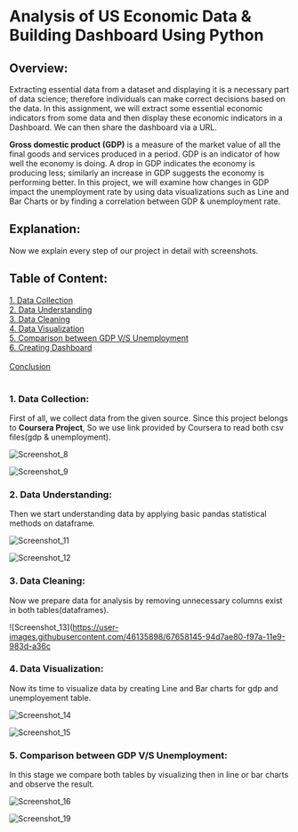 # Analysis of US Economic Data & Building Dashboard Using Python
 ## Overview:
Extracting essential data from a dataset and displaying it is a necessary part of data science; therefore individuals can make correct decisions based on the data. In this assignment, we will extract some essential economic indicators from some data and then display these economic indicators in a Dashboard. We can then share the dashboard via a URL.

<b>Gross domestic product (GDP)</b> is a measure of the market value of all the final goods and services produced in a period. GDP is an indicator of how well the economy is doing. A drop in GDP indicates the economy is producing less; similarly an increase in GDP suggests the economy is performing better. In this project, we will examine how changes in GDP impact the unemployment rate by using data visualizations such as Line and Bar Charts or by finding a correlation between GDP & unemployment rate.

## Explanation:
Now we explain every step of our project in detail with screenshots.

## Table of Content:
[1. Data Collection](#l1)<br>
[2. Data Understanding](#l2)<br>
[3. Data Cleaning](#l3)<br>
[4. Data Visualization](#l4)<br>
[5. Comparison between GDP V/S Unemployment](#l5)<br>
[6. Creating Dashboard](#l6)<br><br>
[Conclusion](#conclusion)<br><br>

<a id='l1'></a>
### 1. Data Collection: 
First of all, we collect data from the given source. Since this project belongs to <b> Coursera Project</b>, So we use link provided by Coursera to read both csv files(gdp & unemployment).<br>

![Screenshot_8](https://user-images.githubusercontent.com/46135898/67658114-7d002a80-f97a-11e9-8c41-6d5d4bee485e.png)

![Screenshot_9](https://user-images.githubusercontent.com/46135898/67658125-838ea200-f97a-11e9-9c97-03fc833db071.png)

### 2. Data Understanding:
Then we start understanding data by applying basic pandas statistical methods on dataframe.

![Screenshot_11](https://user-images.githubusercontent.com/46135898/67658138-8ee1cd80-f97a-11e9-9a5f-82df8497085e.png)

![Screenshot_12](https://user-images.githubusercontent.com/46135898/67658141-92755480-f97a-11e9-8bc6-c150ce48251a.png)

### 3. Data Cleaning:
Now we prepare data for analysis by removing unnecessary columns exist in both tables(dataframes).

![Screenshot_13](https://user-images.githubusercontent.com/46135898/67658145-94d7ae80-f97a-11e9-983d-a36c

### 4. Data Visualization:
Now its time to visualize data by creating Line and Bar charts for gdp and unemployement table.

![Screenshot_14](https://user-images.githubusercontent.com/46135898/67658147-96a17200-f97a-11e9-87ee-245410c2f955.png)

![Screenshot_15](https://user-images.githubusercontent.com/46135898/67658152-999c6280-f97a-11e9-8730-a8c3b2b7ed25.png)

### 5. Comparison between GDP V/S Unemployment:
In this stage we compare both tables by visualizing then in line or bar charts and observe the result.

![Screenshot_16](https://user-images.githubusercontent.com/46135898/67658169-a620bb00-f97a-11e9-902f-f66416693723.png)

![Screenshot_19](https://user-images.githubusercontent.com/46135898/67658234-d0727880-f97a-11e9-8d29-ed71ae7845e4.png)






